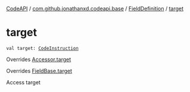 [CodeAPI](../../index.md) / [com.github.jonathanxd.codeapi.base](../index.md) / [FieldDefinition](index.md) / [target](.)

# target

`val target: `[`CodeInstruction`](../../com.github.jonathanxd.codeapi/-code-instruction.md)

Overrides [Accessor.target](../-accessor/target.md)

Overrides [FieldBase.target](../-field-base/target.md)

Access target

